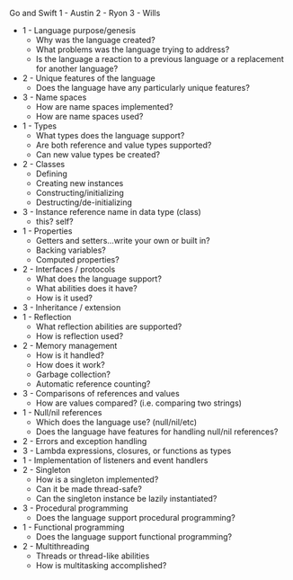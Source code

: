 Go and Swift 
1 - Austin 
2 - Ryon 
3 - Wills

* 1 - Language purpose/genesis
  * Why was the language created?
  * What problems was the language trying to address?
  * Is the language a reaction to a previous language or a replacement for another language?
* 2 - Unique features of the language
  * Does the language have any particularly unique features?
* 3 - Name spaces
  * How are name spaces implemented?
  * How are name spaces used?
* 1 - Types
    * What types does the language support?
    * Are both reference and value types supported?
    * Can new value types be created?
* 2 - Classes
  * Defining
  * Creating new instances
  * Constructing/initializing
  * Destructing/de-initializing
* 3 - Instance reference name in data type (class)
  * this?  self?
* 1 - Properties
  * Getters and setters...write your own or built in?
  * Backing variables?
  * Computed properties?
* 2 - Interfaces / protocols
  * What does the language support?
  * What abilities does it have?
  * How is it used?
* 3 - Inheritance / extension
* 1 - Reflection
  * What reflection abilities are supported?
  * How is reflection used?
* 2 - Memory management
  * How is it handled?
  * How does it work?
  * Garbage collection?
  * Automatic reference counting?
* 3 - Comparisons of references and values
  * How are values compared? (i.e. comparing two strings)
* 1 - Null/nil references
  * Which does the language use? (null/nil/etc)
  * Does the language have features for handling null/nil references?
* 2 - Errors and exception handling
* 3 - Lambda expressions, closures, or functions as types
* 1 - Implementation of listeners and event handlers
* 2 - Singleton
  * How is a singleton implemented?
  * Can it be made thread-safe?
  * Can the singleton instance be lazily instantiated?
* 3 - Procedural programming
  * Does the language support procedural programming?
* 1 - Functional programming
  * Does the language support functional programming?
* 2 - Multithreading
  * Threads or thread-like abilities
  * How is multitasking accomplished?
